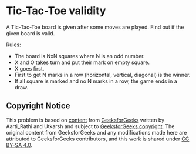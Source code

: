 # Tic-Tac-Toe validity

A Tic-Tac-Toe board is given after some moves are played.
Find out if the given board is valid.

Rules:
- The board is NxN squares where N is an odd number.
- X and O takes turn and put their mark on empty square.
- X goes first.
- First to get N marks in a row (horizontal, vertical, diagonal) is the winner.
- If all square is marked and no N marks in a row, the game ends in a draw.

## Copyright Notice

This problem is based on [content](https://www.geeksforgeeks.org/validity-of-a-given-tic-tac-toe-board-configuration/)
from [GeeksforGeeks](https://www.geeksforgeeks.org)
written by Aarti_Rathi and Utkarsh
and subject to [GeeksforGeeks copyright](https://www.geeksforgeeks.org/legal/copyright-information/).
The original content from GeeksforGeeks and any modifications made here are attributed to GeeksforGeeks contributors,
and this work is shared under [CC BY-SA 4.0](../LICENSE).
